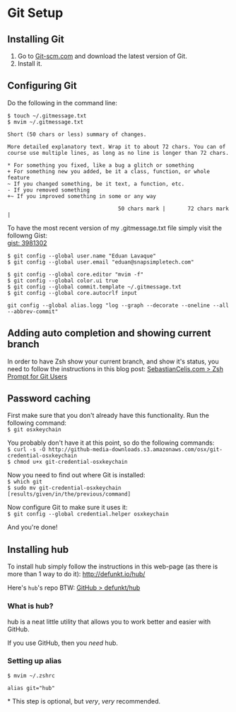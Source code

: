 # Git Setup

## Installing Git

1. Go to [Git-scm.com](http://git-scm.com/) and download the latest version of Git.
2. Install it.

## Configuring Git

Do the following in the command line:

`$ touch ~/.gitmessage.txt`<br />
`$ mvim ~/.gitmessage.txt`

    Short (50 chars or less) summary of changes.

    More detailed explanatory text. Wrap it to about 72 chars. You can of
    course use multiple lines, as long as no line is longer than 72 chars.

    * For something you fixed, like a bug a glitch or something
    + For something new you added, be it a class, function, or whole feature
    ~ If you changed something, be it text, a function, etc.
    - If you removed something
    +~ If you improved something in some or any way

                                       50 chars mark |       72 chars mark |

To have the most recent version of my .gitmessage.txt file simply visit the followng Gist:<br />
[gist: 3981302](https://gist.github.com/3981302)

`$ git config --global user.name "Eduan Lavaque"`<br />
`$ git config --global user.email "eduan@snapsimpletech.com"`

`$ git config --global core.editor "mvim -f"`<br />
`$ git config --global color.ui true`<br />
`$ git config --global commit.template ~/.gitmessage.txt`<br />
`$ git config --global core.autocrlf input`

`git config --global alias.logg "log --graph --decorate --oneline --all --abbrev-commit"`

## Adding auto completion and showing current branch

In order to have Zsh show your current branch, and show it's status, you need to follow the instructions in this blog post: [SebastianCelis.com > Zsh Prompt for Git Users](http://sebastiancelis.com/2009/11/16/zsh-prompt-git-users/)

## Password caching

First make sure that you don't already have this functionality. Run the following command:<br />
`$ git osxkeychain`

You probably don't have it at this point, so do the following commands:<br />
`$ curl -s -O http://github-media-downloads.s3.amazonaws.com/osx/git-credential-osxkeychain`<br />
`$ chmod u+x git-credential-osxkeychain`

Now you need to find out where Git is installed:<br />
`$ which git`<br />
`$ sudo mv git-credential-osxkeychain [results/given/in/the/previous/command]`

Now configure Git to make sure it uses it:<br />
`$ git config --global credential.helper osxkeychain`

And you're done!

## Installing hub

To install hub simply follow the instructions in this web-page (as there is more than 1 way to do it): http://defunkt.io/hub/

Here's `hub`'s repo BTW: [GitHub > defunkt/hub](https://github.com/defunkt/hub)

### What is hub?

hub is a neat little utility that allows you to work better and easier with GitHub.

If you use GitHub, then you *need* hub.

### Setting up alias

`$ mvim ~/.zshrc`

    alias git="hub"

\* This step is optional, but *very*, *very* recommended.
